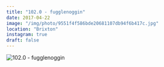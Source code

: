 ```yaml
---
title: "102.0 - fugglenoggin"
date: 2017-04-22
image: "/img/photo/9551f4f586bde20681107db94f6b417c.jpg"
location: "Brixton"
instagram: true
draft: false
---
```


![102.0 - fugglenoggin](/img/photo/9551f4f586bde20681107db94f6b417c.jpg)

